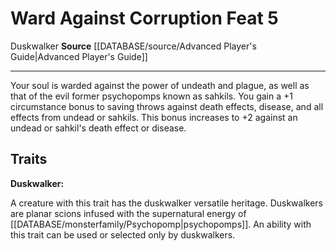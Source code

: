 ﻿---
feat: Ward Against Corruption
id: '1372'
level: '5'
name: Ward Against Corruption
rarity: Common
source: '[[DATABASE/source/Advanced Player''s Guide|Advanced Player''s Guide]]'
trait:
- '[[DATABASE/trait/Duskwalker|Duskwalker]]'
type: Feat

---
# Ward Against Corruption <span class="item-type">Feat 5</span>

<span class="item-trait">Duskwalker</span>
**Source** [[DATABASE/source/Advanced Player's Guide|Advanced Player's Guide]]

---
Your soul is warded against the power of undeath and plague, as well as that of the evil former psychopomps known as sahkils. You gain a +1 circumstance bonus to saving throws against death effects, disease, and all effects from undead or sahkils. This bonus increases to +2 against an undead or sahkil's death effect or disease.

## Traits

**Duskwalker:**

A creature with this trait has the duskwalker versatile heritage. Duskwalkers are planar scions infused with the supernatural energy of [[DATABASE/monsterfamily/Psychopomp|psychopomps]]. An ability with this trait can be used or selected only by duskwalkers.